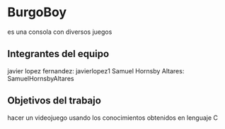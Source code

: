 # BurgoBoy

es una consola con diversos juegos

## Integrantes del equipo

javier lopez fernandez: javierlopez1
Samuel Hornsby Altares: SamuelHornsbyAltares

## Objetivos del trabajo

hacer un videojuego usando los conocimientos obtenidos en lenguaje C
